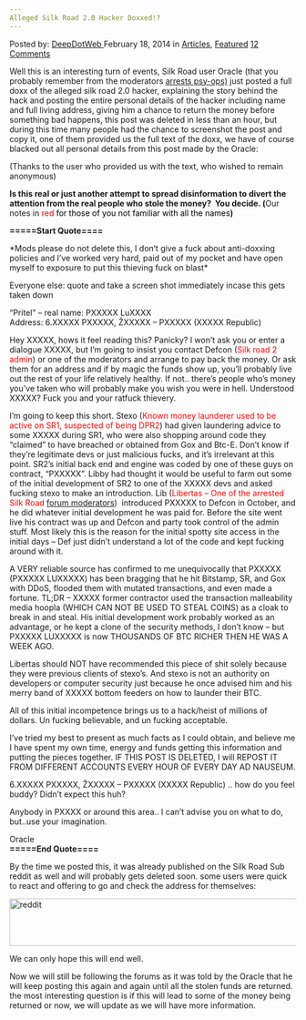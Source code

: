 ```yaml
---
Alleged Silk Road 2.0 Hacker Doxxed!?
---
```

<article class="post-listing post-4311 post type-post status-publish format-standard has-post-thumbnail hentry category-deepdot-news tag-45 tag-alleged tag-doxxed tag-hacker tag-road tag-silk">
    <div class="post-inner">
    <p class="post-meta">
    <span>Posted by: <a href="https://www.deepdotweb.com/author/admin/" title="">DeepDotWeb </a></span>
    <span>February 18, 2014</span>
    <span>in <a href="https://www.deepdotweb.com/category/articles/" rel="category tag">Articles</a>, <a href="https://www.deepdotweb.com/category/deepdot-news/" rel="category tag">Featured</a></span>
    <span><a href="https://www.deepdotweb.com/2014/02/18/alleged-silk-road-2-0-hacker-doxxed/#comments">12 Comments</a></span>
    </p>
    <div class="clear"></div>
    <div class="entry">
    <p>Well this is an interesting turn of events, Silk Road user Oracle (that you probably remember from the moderators <a href="http://www.deepdotweb.com/2013/12/24/the-silk-road-2-0-tales-psy-ops/">arrests psy-ops)</a> just posted a full doxx of the alleged silk road 2.0 hacker, explaining the story behind the hack and posting the entire personal details of the hacker including name and full living address, giving him a chance to return the money before something bad happens, this post was deleted in less than an hour, but during this time many people had the chance to screenshot the post and copy it, one of them provided us the full text of the doxx, we have of course blacked out all personal details from this post made by the Oracle:</p>
    <p>(Thanks to the user who provided us with the text, who wished to remain anonymous)</p>
    <p><strong>Is this real or just another attempt to spread disinformation to divert the attention from the real people who stole the money?  You decide. (</strong>Our notes in <span style="color: #ff0000;">red <span style="color: #000000;">for those of you not familiar with all the names</span></span><strong>)<br />
    </strong></p>
    <p><strong>=====Start Quote====</strong></p>
    <p>*Mods please do not delete this, I don’t give a fuck about anti-doxxing policies and I’ve worked very hard, paid out of my pocket and have open myself to exposure to put this thieving fuck on blast*</p>
    <p>Everyone else: quote and take a screen shot immediately incase this gets taken down</p>
    <p>“Pritel” &#8211; real name: PXXXXX LuXXXX<br />
    Address: 6.XXXXX PXXXXX, ŽXXXXX &#8211; PXXXXX (XXXXX Republic)</p>
    <p>Hey XXXXX, hows it feel reading this? Panicky? I won’t ask you or enter a dialogue XXXXX, but I’m going to insist you contact Defcon (<span style="color: #ff0000;">Silk road 2 admin</span>) or one of the moderators and arrange to pay back the money. Or ask them for an address and if by magic the funds show up, you’ll probably live out the rest of your life relatively healthy. If not.. there’s people who’s money you’ve taken who will probably make you wish you were in hell. Understood XXXXX? Fuck you and your ratfuck thievery.</p>
    <p>I’m going to keep this short. Stexo (<span style="color: #ff0000;">Known money launderer used to be active on SR1, suspected of being DPR2</span>) had given laundering advice to some XXXXX during SR1, who were also shopping around code they “claimed” to have breached or obtained from Gox and Btc-E. Don’t know if they’re legitimate devs or just malicious fucks, and it’s irrelevant at this point. SR2’s initial back end and engine was coded by one of these guys on contract, “PXXXXX”. Libby had thought it would be useful to farm out some of the initial development of SR2 to one of the XXXXX devs and asked fucking stexo to make an introduction. Lib (<span style="color: #ff0000;">Libertas &#8211; One of the arrested Silk Road <a href="http://www.deepdotweb.com/2013/12/21/silk-road-adminsmods-ssbd-libertas-inigo-arrested/">forum moderators</a></span>)  introduced PXXXXX to Defcon in October, and he did whatever initial development he was paid for. Before the site went live his contract was up and Defcon and party took control of the admin stuff. Most likely this is the reason for the initial spotty site access in the initial days &#8211; Def just didn’t understand a lot of the code and kept fucking around with it.</p>
    <p>A VERY reliable source has confirmed to me unequivocally that PXXXXX (PXXXXX LUXXXXX) has been bragging that he hit Bitstamp, SR, and Gox with DDoS, flooded them with mutated transactions, and even made a fortune. TL;DR &#8211; XXXXX former contractor used the transaction malleability media hoopla (WHICH CAN NOT BE USED TO STEAL COINS) as a cloak to break in and steal. His initial development work probably worked as an advantage, or he kept a clone of the security methods, I don’t know &#8211; but PXXXXX LUXXXXX is now THOUSANDS OF BTC RICHER THEN HE WAS A WEEK AGO.</p>
    <p>Libertas should NOT have recommended this piece of shit solely because they were previous clients of stexo’s. And stexo is not an authority on developers or computer security just because he once advised him and his merry band of XXXXX bottom feeders on how to launder their BTC.</p>
    <p>All of this initial incompetence brings us to a hack/heist of millions of dollars. Un fucking believable, and un fucking acceptable.</p>
    <p>I’ve tried my best to present as much facts as I could obtain, and believe me I have spent my own time, energy and funds getting this information and putting the pieces together. IF THIS POST IS DELETED, I will REPOST IT FROM DIFFERENT ACCOUNTS EVERY HOUR OF EVERY DAY AD NAUSEUM.</p>
    <p>6.XXXXX PXXXXX, ŽXXXXX &#8211; PXXXXX (XXXXX Republic) .. how do you feel buddy? Didn’t expect this huh?</p>
    <p>Anybody in PXXXX or around this area.. I can’t advise you on what to do, but..use your imagination.</p>
    <p>Oracle<br />
    <strong>=====End Quote====</strong></p>
    <p>By the time we posted this, it was already published on the Silk Road Sub reddit as well and will probably gets deleted soon. some users were quick to react and offering to go and check the address for themselves:</p>
    <p><a href="/imgs/2014/02/reddit.png"><img class="aligncenter size-full wp-image-4324" alt="reddit" src="https://www.deepdotweb.com/wp-content/uploads/2014/02/reddit.png" width="881" height="83" srcset="https://www.deepdotweb.com/wp-content/uploads/2014/02/reddit.png 881w, https://www.deepdotweb.com/wp-content/uploads/2014/02/reddit-300x28.png 300w" sizes="(max-width: 881px) 100vw, 881px" /></a></p>
    <p>We can only hope this will end well.</p>
    <p>Now we will still be following the forums as it was told by the Oracle that he will keep posting this again and again until all the stolen funds are returned. the most interesting question is if this will lead to some of the money being returned or now, we will update as we will have more information.</p>
    </div>
    <span style="display:none"><a href="https://www.deepdotweb.com/tag/20/" rel="tag">20</a> <a href="https://www.deepdotweb.com/tag/alleged/" rel="tag">alleged</a> <a href="https://www.deepdotweb.com/tag/doxxed/" rel="tag">doxxed</a> <a href="https://www.deepdotweb.com/tag/hacker/" rel="tag">hacker</a> <a href="https://www.deepdotweb.com/tag/road/" rel="tag">road</a> <a href="https://www.deepdotweb.com/tag/silk/" rel="tag">silk</a></span> <span style="display:none" class="updated">2014-02-18</span>
    <div style="display:none" class="vcard author" itemprop="author" itemscope itemtype="http://schema.org/Person"><strong class="fn" itemprop="name"><a href="https://www.deepdotweb.com/author/admin/" title="Posts by DeepDotWeb" rel="author">DeepDotWeb</a></strong></div>
    </div>
</article>

